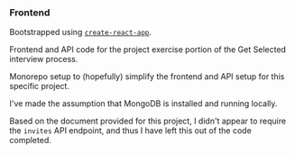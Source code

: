 ### Frontend

Bootstrapped using [`create-react-app`](https://github.com/facebook/create-react-app).

Frontend and API code for the project exercise portion of the Get Selected interview process.

Monorepo setup to (hopefully) simplify the frontend and API setup for this specific project.

I've made the assumption that MongoDB is installed and running locally.

Based on the document provided for this project, I didn't appear to require the `invites` API endpoint, and thus I have left this out of the code completed.
